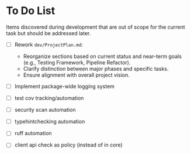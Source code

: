 # To Do List

Items discovered during development that are out of scope for the current task but should be addressed later.

- [ ] Rework `dev/ProjectPlan.md`:
    - Reorganize sections based on current status and near-term goals (e.g., Testing Framework, Pipeline Refactor).
    - Clarify distinction between major phases and specific tasks.
    - Ensure alignment with overall project vision.

- [ ] Implement package-wide logging system

- [ ] test cov tracking/automation
- [ ] security scan automation
- [ ] typehintchecking automation
- [ ] ruff automation
- [ ] client api check as policy (instead of in core)